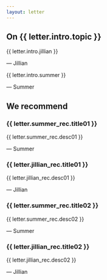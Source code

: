 ```yaml
---
layout: letter
---
```


## On {{ letter.intro.topic }}
{{ letter.intro.jillian }}

— Jillian

{{ letter.intro.summer }}

— Summer

## We recommend

### {{ letter.summer_rec.title01 }}
{{ letter.summer_rec.desc01 }}

— Summer

### {{ letter.jillian_rec.title01 }}
{{ letter.jillian_rec.desc01 }}

— Jillian

### {{ letter.summer_rec.title02 }}
{{ letter.summer_rec.desc02 }}

— Summer

### {{ letter.jillian_rec.title02 }}
{{ letter.jillian_rec.desc02 }}

— Jillian
